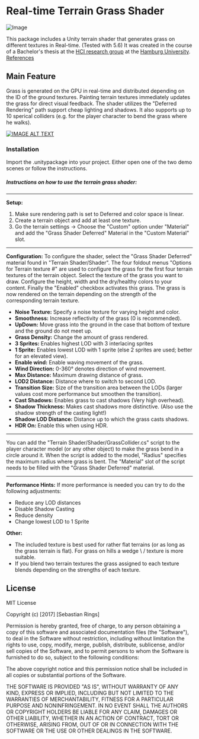 # Real-time Terrain Grass Shader
![Image](https://i.imgur.com/a77OdRi.png)

This package includes a Unity terrain shader that generates grass on different textures in Real-time. (Tested with 5.6)
It was created in the course of a Bachelor's thesis at the [HCI research group](https://www.inf.uni-hamburg.de/en/inst/ab/hci/research.html) at the [Hamburg University](https://www.uni-hamburg.de/). [References](http://htmlpreview.github.io/?https://raw.githubusercontent.com/Acrosicious/TerrainGrassShader/master/references.html)

## Main Feature

Grass is generated on the GPU in real-time and distributed depending on the ID of the ground textures. Painting terrain textures immediately updates the grass for direct visual feedback. The shader utilizes the "Deferred Rendering" path support cheap lighting and shadows. It also supports up to 10 sperical colliders (e.g. for the player character to bend the grass where he walks).

[![IMAGE ALT TEXT](http://img.youtube.com/vi/z8AAFsAebZ4/0.jpg)](http://www.youtube.com/watch?v=z8AAFsAebZ4 "Demo")

### Installation

Import the .unitypackage into your project. Either open one of the two demo scenes or follow the instructions.

##### Instructions on how to use the terrain grass shader:

------------------------

**Setup:**
1. Make sure rendering path is set to Deferred and color space is linear.
2. Create a terrain object and add at least one texture.
3. Go the terrain settings -> Choose the "Custom" option under "Material" and add the "Grass Shader Deferred" Material in the "Custom Material" slot.

------------------------

**Configuration:**
To configure the shader, select the "Grass Shader Deferred" material found in "Terrain Shader/Shader".
The four foldout menus "Options for Terrain texture #" are used to configure the grass for the first four terrain textures of the terrain object.
Select the texture of the grass you want to draw.
Configure the height, width and the dry/healthy colors to your content.
Finally the "Enabled" checkbox activates this grass.
The grass is now rendered on the terrain depending on the strength of the corresponding terrain texture.

- **Noise Texture:** Specify a noise texture for varying height and color.
- **Smoothness:** Increase reflectivity of the grass (0 is recommended).
- **UpDown:** Move grass into the ground in the case that bottom of texture and the ground do not meet up.
- **Grass Density:** Change the amount of grass rendered.
- **3 Sprites:** Enables highest LOD with 3 interlacing sprites
- **1 Sprite:** Enables lowest LOD with 1 sprite (else 2 sprites are used; better for an elevated view).
- **Enable wind:** Enable waving movement of the grass.
- **Wind Direction:** 0-360° denotes direction of wind movement.
- **Max Distance:** Maximum drawing distance of grass.
- **LOD2 Distance:** Distance where to switch to second LOD.
- **Transition Size:** Size of the transition area between the LODs (larger values cost more performance but smoothen the transition).
- **Cast Shadows:** Enables grass to cast shadows (Very high overhead).
- **Shadow Thickness:** Makes cast shadows more distinctive. (Also use the shadow strength of the casting light!)
- **Shadow LOD Distance:** Distance up to which the grass casts shadows.
- **HDR On:** Enable this when using HDR.

------------------------

You can add the "Terrain Shader/Shader/GrassCollider.cs" script to the player character model (or any other object) to make the grass bend in a circle around it.
When the script is added to the model, "Radius" specifies the maximum radius where grass is bent.
The "Material" slot of the script needs to be filled with the "Grass Shader Deferred" material.

------------------------

**Performance Hints:**
If more performance is needed you can try to do the following adjustments:
- Reduce any LOD distances
- Disable Shadow Casting
- Reduce density
- Change lowest LOD to 1 Sprite

**Other:**
- The included texture is best used for rather flat terrains (or as long as the grass terrain is flat). For grass on hills a wedge \ / texture is more suitable.
- If you blend two terrain textures the grass assigned to each texture blends depending on the strengths of each texture.


License
----

MIT License

Copyright (c) [2017] [Sebastian Rings]

Permission is hereby granted, free of charge, to any person obtaining a copy
of this software and associated documentation files (the "Software"), to deal
in the Software without restriction, including without limitation the rights
to use, copy, modify, merge, publish, distribute, sublicense, and/or sell
copies of the Software, and to permit persons to whom the Software is
furnished to do so, subject to the following conditions:

The above copyright notice and this permission notice shall be included in all
copies or substantial portions of the Software.

THE SOFTWARE IS PROVIDED "AS IS", WITHOUT WARRANTY OF ANY KIND, EXPRESS OR
IMPLIED, INCLUDING BUT NOT LIMITED TO THE WARRANTIES OF MERCHANTABILITY,
FITNESS FOR A PARTICULAR PURPOSE AND NONINFRINGEMENT. IN NO EVENT SHALL THE
AUTHORS OR COPYRIGHT HOLDERS BE LIABLE FOR ANY CLAIM, DAMAGES OR OTHER
LIABILITY, WHETHER IN AN ACTION OF CONTRACT, TORT OR OTHERWISE, ARISING FROM,
OUT OF OR IN CONNECTION WITH THE SOFTWARE OR THE USE OR OTHER DEALINGS IN THE
SOFTWARE.

